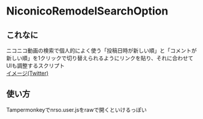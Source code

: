 # NiconicoRemodelSearchOption

これなに
---
ニコニコ動画の検索で個人的によく使う「投稿日時が新しい順」と「コメントが新しい順」を1クリックで切り替えられるようにリンクを貼り、それに合わせてUIも調整するスクリプト  
[イメージ(Twitter)](https://twitter.com/noname_shizu/status/949933839475863553/photo/1)

使い方
---
Tampermonkeyでnrso.user.jsをrawで開くといけるっぽい
